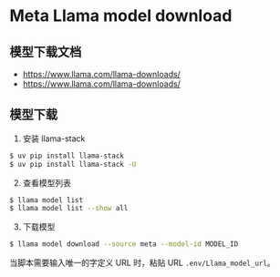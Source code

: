 
# Meta Llama model download

## 模型下载文档

* https://www.llama.com/llama-downloads/
* https://www.llama.com/llama-downloads/

## 模型下载

1. 安装 llama-stack

```bash
$ uv pip install llama-stack
$ uv pip install llama-stack -U
```

2. 查看模型列表

```bash
$ llama model list
$ llama model list --show all
```

3. 下载模型

```bash
$ llama model download --source meta --model-id MODEL_ID
```

当脚本需要输入唯一的字定义 URL 时，粘贴 URL `.env/Llama_model_url`。
